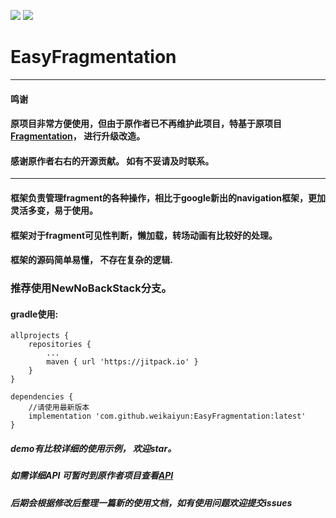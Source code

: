 ![](https://img.shields.io/github/v/release/weikaiyun/EasyFragmentation.svg)
[![](https://jitpack.io/v/weikaiyun/EasyFragmentation.svg)](https://jitpack.io/#weikaiyun/EasyFragmentation)
# EasyFragmentation

***
#### 鸣谢
#### 原项目非常方便使用，但由于原作者已不再维护此项目，特基于原项目[Fragmentation](https://github.com/YoKeyword/Fragmentation)， 进行升级改造。
#### 感谢原作者右右的开源贡献。 如有不妥请及时联系。
***
#### 框架负责管理fragment的各种操作，相比于google新出的navigation框架，更加灵活多变，易于使用。
#### 框架对于fragment可见性判断，懒加载，转场动画有比较好的处理。
#### 框架的源码简单易懂， 不存在复杂的逻辑.

### 推荐使用NewNoBackStack分支。

#### gradle使用:

```
allprojects {
	repositories {
		...
		maven { url 'https://jitpack.io' }
	}
}
```
```
dependencies {
	//请使用最新版本
	implementation 'com.github.weikaiyun:EasyFragmentation:latest'
}
```
##### demo有比较详细的使用示例， 欢迎star。

#####  如需详细API 可暂时到原作者项目查看[API](https://github.com/YoKeyword/Fragmentation/wiki/2.-API)
#####  后期会根据修改后整理一篇新的使用文档，如有使用问题欢迎提交issues
